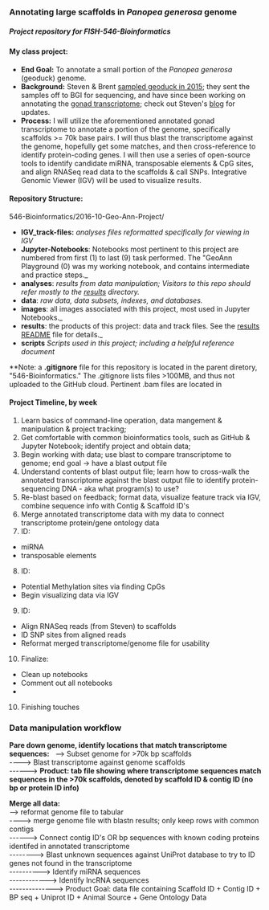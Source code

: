 ### Annotating large scaffolds in _Panopea generosa_ genome
##### Project repository for FISH-546-Bioinformatics

#### My class project:
* **End Goal:** To annotate a small portion of the _Panopea generosa_ (geoduck) genome.  
* **Background:** Steven & Brent [sampled geoduck in 2015](http://onsnetwork.org/halfshell/2015/08/11/big-day-big-clam/); they sent the samples off to BGI for sequencing, and have since been working on annotating the [gonad transcriptome](http://onsnetwork.org/halfshell/2015/07/09/first-look-at-geoduck-transcriptome/); check out Steven's [blog](http://onsnetwork.org/halfshell/category/panopea-generosa/) for updates.  
* **Process:** I will utilize the aforementioned annotated gonad transcriptome to annotate a portion of the genome, specifically scaffolds >= 70k base pairs. I will thus blast the transcriptome against the genome, hopefully get some matches, and then cross-reference to identify protein-coding genes. I will then use a series of open-source tools to identify candidate miRNA, transposable elements & CpG sites, and align RNASeq read data to the scaffolds & call SNPs. Integrative Genomic Viewer (IGV) will be used to visualize results.

#### Repository Structure:
546-Bioinformatics/2016-10-Geo-Ann-Project/  
  * **IGV_track-files:** _analyses files reformatted specifically for viewing in IGV_  
  * **Jupyter-Notebooks**: Notebooks most pertinent to this project are numbered from first (1) to last (9) task performed. The "GeoAnn Playground (0) was my working notebook, and contains intermediate and practice steps._  
  * **analyses**:  _results from data manipulation; Visitors to this repo should refer mostly to the [results](x) directory._  
  * **data**: _raw data, data subsets, indexes, and databases._  
  * **images**: all images associated with this project, most used in Jupyter Notebooks._  
  * **results**: the products of this project: data and track files. See the [results README]() file for details._  
  * **scripts** _Scripts used in this project; including a helpful reference document_  
  
  
**Note: a **.gitignore** file for this repository is located in the parent diretory, "546-Bioinformatics." The .gitignore lists files >100MB, and thus not uploaded to the GitHub cloud. Pertinent .bam files are located in 


#### Project Timeline, by week #  

1. Learn basics of command-line operation, data mangement & manipulation & project tracking;  
2. Get comfortable with common bioinformatics tools, such as GitHub & Jupyter Notebook; identify project and obtain data;
3. Begin working with data; use blast to compare transcriptome to genome; end goal -> have a blast output file
4. Understand contents of blast output file; learn how to cross-walk the annotated transcriptome against the blast output file to identify protein-sequencing DNA - aka what program(s) to use? 
5. Re-blast based on feedback; format data, visualize feature track via IGV, combine sequence info with Contig & Scaffold ID's
6. Merge annotated transcriptome data with my data to connect transcriptome protein/gene ontology data 
7. ID:  
  * miRNA
  * transposable elements
8. ID: 
  * Potential Methylation sites via finding CpGs    
  * Begin visualizing data via IGV
9. ID:
  * Align RNASeq reads (from Steven) to scaffolds
  * ID SNP sites from aligned reads 
  * Reformat merged transcriptome/genome file for usability
10. Finalize:
  * Clean up notebooks
  * Comment out all notebooks 
  * 


10. Finishing touches

### Data manipulation workflow

**Pare down genome, identify locations that match transcriptome sequences:**  
--> Subset genome for >70k bp scaffolds  
----> Blast transcriptome against genome scaffolds  
------> **Product: tab file showing where transcriptome sequences match sequences in the >70k scaffolds, denoted by scaffold ID &     contig ID (no bp or protein ID info)**

**Merge all data:**  
--> reformat genome file to tabular  
----> merge genome file with blastn results; only keep rows with common contigs  
------> Connect contig ID's OR bp sequences with known coding proteins identifed in annotated transcriptome   
--------> Blast unknown sequences against UniProt database to try to ID genes not found in the transcriptome  
----------> Identify miRNA sequences  
------------> Identify lncRNA sequences   
--------------> Product Goal: data file containing Scaffold ID +  Contig ID + BP seq + Uniprot ID + Animal Source + Gene Ontology Data
